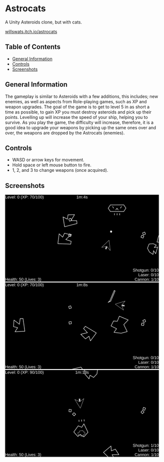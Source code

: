 # Astrocats

A Unity Asteroids clone, but with cats.

[willswats.itch.io/astrocats](https://willswats.itch.io/astrocats)

## Table of Contents

<!--toc:start-->

- [General Information](#general-information)
- [Controls](#controls)
- [Screenshots](#screenshots)
<!--toc:end-->

## General Information

The gameplay is similar to Asteroids with a few additions, this includes; new enemies, as well as aspects from Role-playing games, such as XP and weapon upgrades. The goal of the game is to get to level 5 in as short a time as possible, to gain XP you must destroy asteroids and pick up their points. Levelling up will increase the speed of your ship, helping you to survive. As you play the game, the difficulty will increase, therefore, it is a good idea to upgrade your weapons by picking up the same ones over and over, the weapons are dropped by the Astrocats (enemies).

## Controls

- WASD or arrow keys for movement.
- Hold space or left mouse button to fire.
- 1, 2, and 3 to change weapons (once acquired).

## Screenshots

![Screenshot 1](./Screenshots/ScreenshotOne.png)
![Screenshot 2](./Screenshots/ScreenshotTwo.png)
![Screenshot 3](./Screenshots/ScreenshotThree.png)
